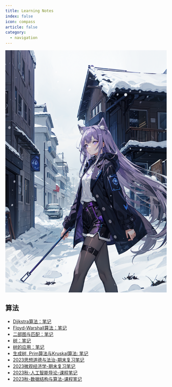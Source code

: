 ```yaml
---
title: Learning Notes
index: false
icon: compass
article: false
category:
  - navigation
---
```


<!-- more -->

![好看的](/assets/imgs/bgs/(29).png)
## 算法

- [Dijkstra算法：笔记](dijkstra_notes.md)
- [Floyd-Warshall算法：笔记](floyd_warshall_notes.md)
- [二部图与匹配：笔记](bipartite_graph_and_perfect_match.md)
- [树：笔记](trees.md)
- [树的应用：笔记](trees_applications.md)
- [生成树, Prim算法与Kruskal算法: 笔记](spanning_tree.md)
- [2023思想道德与法治-期末复习笔记](moral_politics_notes.md)
- [2023微观经济学-期末复习笔记](micro_economics.md)
- [2023秋-人工智能导论-课程笔记](introduction_to_artificial_intelligence.md)
- [2023秋-数据结构与算法-课程笔记](./ds_notes/catalogue.md)